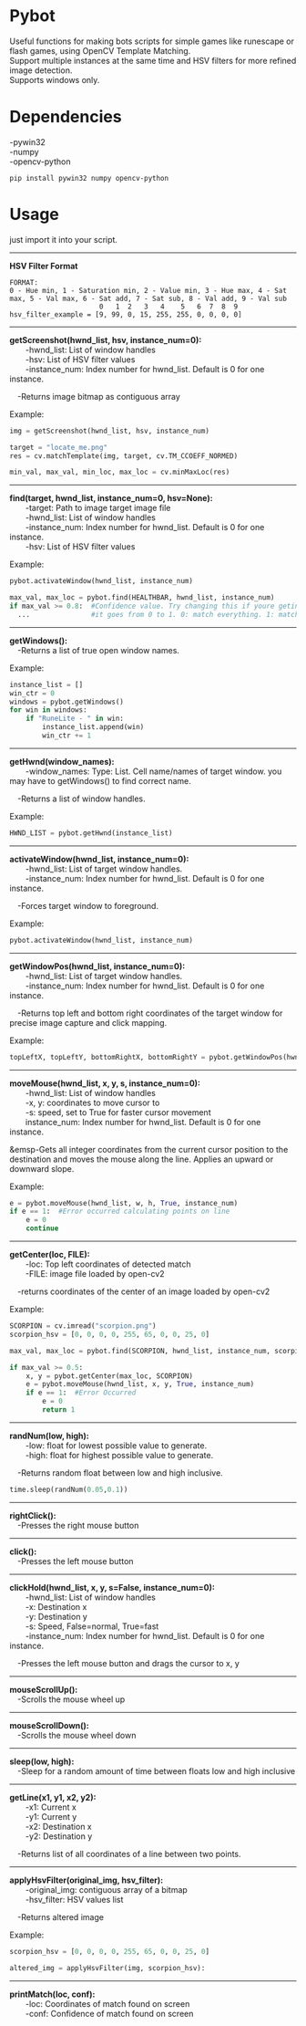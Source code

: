 # Pybot
Useful functions for making bots scripts for simple games like runescape or flash games, using OpenCV Template Matching.  
Support multiple instances at the same time and HSV filters for more refined image detection.  
Supports windows only.  

# Dependencies
-pywin32    
-numpy  
-opencv-python  

```
pip install pywin32 numpy opencv-python
```

# Usage
just import it into your script.

-----------------------------------------------------------------------------------------------------------------------------------------
**HSV Filter Format**  
```
FORMAT:   
0 - Hue min, 1 - Saturation min, 2 - Value min, 3 - Hue max, 4 - Sat max, 5 - Val max, 6 - Sat add, 7 - Sat sub, 8 - Val add, 9 - Val sub
                      0   1  2   3   4    5   6  7  8  9
hsv_filter_example = [9, 99, 0, 15, 255, 255, 0, 0, 0, 0]
```

-----------------------------------------------------------------------------------------------------------------------------------------
**getScreenshot(hwnd_list, hsv, instance_num=0):**  
&emsp;&emsp;-hwnd_list: List of window handles  
&emsp;&emsp;-hsv: List of HSV filter values  
&emsp;&emsp;-instance_num: Index number for hwnd_list.  Default is 0 for one instance.  

&emsp;-Returns image bitmap as contiguous array  

Example:
```python
img = getScreenshot(hwnd_list, hsv, instance_num)

target = "locate_me.png"
res = cv.matchTemplate(img, target, cv.TM_CCOEFF_NORMED)

min_val, max_val, min_loc, max_loc = cv.minMaxLoc(res)
```

-----------------------------------------------------------------------------------------------------------------------------------------
**find(target, hwnd_list, instance_num=0, hsv=None):**  
&emsp;&emsp;-target: Path to image target image file  
&emsp;&emsp;-hwnd_list: List of window handles  
&emsp;&emsp;-instance_num: Index number for hwnd_list.  Default is 0 for one instance.  
&emsp;&emsp;-hsv: List of HSV filter values  

Example:
```python
pybot.activateWindow(hwnd_list, instance_num)

max_val, max_loc = pybot.find(HEALTHBAR, hwnd_list, instance_num)
if max_val >= 0.8:  #Confidence value. Try changing this if youre geting too many false positive or not enough matches. 
  ...               #it goes from 0 to 1. 0: match everything. 1: match only exact matches to the photo
```

-----------------------------------------------------------------------------------------------------------------------------------------
**getWindows():**  
&emsp;-Returns a list of true open window names.

  Example:
```python
instance_list = []
win_ctr = 0
windows = pybot.getWindows()
for win in windows:
    if "RuneLite - " in win:
        instance_list.append(win)
        win_ctr += 1
```

-----------------------------------------------------------------------------------------------------------------------------------------
**getHwnd(window_names):**  
&emsp;&emsp;-window_names: Type: List. Cell name/names of target window. you may have to getWindows() to find correct name.  

&emsp;-Returns a list of window handles.  

Example:
```python
HWND_LIST = pybot.getHwnd(instance_list)
```

-----------------------------------------------------------------------------------------------------------------------------------------
**activateWindow(hwnd_list, instance_num=0):**  
&emsp;&emsp;-hwnd_list: List of target window handles.  
&emsp;&emsp;-instance_num: Index number for hwnd_list.  Default is 0 for one instance.  

&emsp;-Forces target window to foreground.  

Example:
```python
pybot.activateWindow(hwnd_list, instance_num)
```

-----------------------------------------------------------------------------------------------------------------------------------------
**getWindowPos(hwnd_list, instance_num=0):**  
&emsp;&emsp;-hwnd_list: List of target window handles.  
&emsp;&emsp;-instance_num: Index number for hwnd_list.  Default is 0 for one instance.  

&emsp;-Returns top left and bottom right coordinates of the target window for precise image capture and click mapping.  

Example:  
```python
topLeftX, topLeftY, bottomRightX, bottomRightY = pybot.getWindowPos(hwnd_list, instance_num)
```

-----------------------------------------------------------------------------------------------------------------------------------------
**moveMouse(hwnd_list, x, y, s, instance_num=0):**  
&emsp;&emsp;-hwnd_list: List of window handles  
&emsp;&emsp;-x, y: coordinates to move cursor to  
&emsp;&emsp;-s: speed, set to True for faster cursor movement  
&emsp;&emsp;instance_num: Index number for hwnd_list.  Default is 0 for one instance.  

&emsp-Gets all integer coordinates from the current cursor position to the destination and moves the mouse along the line. Applies an upward or downward slope.  

Example:
```python
e = pybot.moveMouse(hwnd_list, w, h, True, instance_num)
if e == 1:  #Error occurred calculating points on line
    e = 0
    continue
```

-----------------------------------------------------------------------------------------------------------------------------------------
**getCenter(loc, FILE):**  
&emsp;&emsp;-loc: Top left coordinates of detected match  
&emsp;&emsp;-FILE: image file loaded by open-cv2  

&emsp;-returns coordinates of the center of an image loaded by open-cv2

Example:
```python
SCORPION = cv.imread("scorpion.png")
scorpion_hsv = [0, 0, 0, 0, 255, 65, 0, 0, 25, 0]

max_val, max_loc = pybot.find(SCORPION, hwnd_list, instance_num, scorpion_hsv)

if max_val >= 0.5:
    x, y = pybot.getCenter(max_loc, SCORPION)
    e = pybot.moveMouse(hwnd_list, x, y, True, instance_num)
    if e == 1:  #Error Occurred
        e = 0
        return 1
```

-----------------------------------------------------------------------------------------------------------------------------------------
**randNum(low, high):**  
&emsp;&emsp;-low: float for lowest possible value to generate.  
&emsp;&emsp;-high: float for highest possible value to generate.  

&emsp;-Returns random float between low and high inclusive.  

```python
time.sleep(randNum(0.05,0.1))
```

-----------------------------------------------------------------------------------------------------------------------------------------
**rightClick():**  
&emsp;-Presses the right mouse button  

-----------------------------------------------------------------------------------------------------------------------------------------
**click():**  
&emsp;-Presses the left mouse button  

-----------------------------------------------------------------------------------------------------------------------------------------
**clickHold(hwnd_list, x, y, s=False, instance_num=0):**  
&emsp;&emsp;-hwnd_list: List of window handles  
&emsp;&emsp;-x: Destination x  
&emsp;&emsp;-y: Destination y  
&emsp;&emsp;-s: Speed, False=normal, True=fast  
&emsp;&emsp;-instance_num: Index number for hwnd_list.  Default is 0 for one instance.  

&emsp;-Presses the left mouse button and drags the cursor to x, y

-----------------------------------------------------------------------------------------------------------------------------------------
**mouseScrollUp():**  
&emsp;-Scrolls the mouse wheel up  

-----------------------------------------------------------------------------------------------------------------------------------------
**mouseScrollDown():**  
&emsp;-Scrolls the mouse wheel down  

-----------------------------------------------------------------------------------------------------------------------------------------
**sleep(low, high):**  
&emsp;-Sleep for a random amount of time between floats low and high inclusive  

-----------------------------------------------------------------------------------------------------------------------------------------
**getLine(x1, y1, x2, y2):**  
&emsp;&emsp;-x1: Current x  
&emsp;&emsp;-y1: Current y  
&emsp;&emsp;-x2: Destination x  
&emsp;&emsp;-y2: Destination y  

&emsp;-Returns list of all coordinates of a line between two points.  

-----------------------------------------------------------------------------------------------------------------------------------------
**applyHsvFilter(original_img, hsv_filter):**  
&emsp;&emsp;-original_img: contiguous array of a bitmap  
&emsp;&emsp;-hsv_filter: HSV values list  

&emsp;-Returns altered image  

Example:
```python
scorpion_hsv = [0, 0, 0, 0, 255, 65, 0, 0, 25, 0]

altered_img = applyHsvFilter(img, scorpion_hsv):
```

-----------------------------------------------------------------------------------------------------------------------------------------
**printMatch(loc, conf):**  
&emsp;&emsp;-loc: Coordinates of match found on screen  
&emsp;&emsp;-conf: Confidence of match found on screen  
